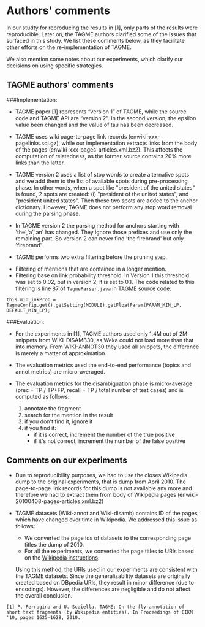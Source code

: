 Authors' comments
=================


In our studty for reproducing the results in [1], only parts of the results were reproducible. 
Later on, the TAGME authors clarified some of the issues that surfaced in this study.
We list these comments below, as they facilitate other efforts on the re-implementation of TAGME.

We also mention some notes about our experiments, which clarify our decisions on using specific strategies.

TAGME authors' comments
---------------------

###Implementation:

- TAGME paper [1] represents “version 1” of TAGME, while the source code and TAGME API are “version 2”. In the second version, the epsilon value been changed and the value of tau has been decreased.

- TAGME uses wiki page-to-page link records (enwiki-xxx-pagelinks.sql.gz), while our implementation extracts links from the body of the pages (enwiki-xxx-pages-articles.xml.bz2). This affects the computation of relatedness, as the former source contains 20% more links than the latter.

- TAGME version 2 uses a list of stop words to create alternative spots and we add them to the list of available spots during pre-processing phase. In other words, when a spot like "president of the united states" is found, 2 spots are created: (i) "president of the united states", and "president united states". Then these two spots are added to the anchor dictionary. However, TAGME does not perform any stop word removal during the parsing phase.

- In TAGME version 2 the parsing method for anchors starting with 'the','a','an' has changed. They ignore those prefixes and use only the remaining part. So version 2 can never find 'the firebrand' but only 'firebrand'. 
 
-  TAGME performs two extra filtering before the pruning step. 
  * Filtering of mentions that are contained in a longer mention.
  * Filtering base on link probability threshold. In Version 1 this threshold was set to 0.02, but in version 2, it is set to 0.1. The code related to this filtering is line 87 of `TagmeParser.java` in TAGME source code:
  ```
  this.minLinkProb = TagmeConfig.get().getSetting(MODULE).getFloatParam(PARAM_MIN_LP, DEFAULT_MIN_LP);
  ```

###Evaluation:

- For the experiments in [1], TAGME authors used only 1.4M out of 2M snippets from WIKI-DISAMB30, as Weka could not load more than that into memory. From WIKI-ANNOT30 they used all snippets, the difference is merely a matter of approximation.

- The evaluation metrics used the end-to-end performance (topics and annot metrics) are micro-averaged.

- The evaluation metrics for the disambiguation phase is micro-average (prec = TP / TP+FP, recall = TP / total number of test cases) and is computed as follows:
  1. annotate the fragment
  2. search for the mention in the result
  3. if you don't find it, ignore it 
  4. if you find it:
      - if it is correct, increment the number of the true positive
      - if it's not correct, increment the number of the false positive



Comments on our experiments
---------------------------

- Due to reproducibility purposes, we had to use the closes Wikipedia dump to the original experiments, that is dump from April 2010. The page-to-page link records for this dump is not available any more and therefore we had to extract them from body of Wikipedia pages (enwiki-20100408-pages-articles.xml.bz2)
- TAGME datasets (Wiki-annot and Wiki-disamb) contains ID of the pages, which have changed over time in Wikipedia. We addressed this issue as follows:
  * We converted the page ids of datasets to the corresponding page titles the dump of 2010. 
  * For all the experiments, we converted the page titles to URIs based on the [Wikipedia instructions](https://en.wikipedia.org/wiki/Wikipedia:Page_name#Spaces.2C_underscores_and_character_coding). 

  Using this method, the URIs used in our experiments are consistent with the TAGME datasets. Since the generalizability datasets are originally created based on DBpedia URIs, they result in minor difference (due to encodings). However, the differences are negligible and do not affect the overall conclusion.
  
  
```
[1] P. Ferragina and U. Scaiella. TAGME: On-the-fly annotation of short text fragments (by Wikipedia entities). In Proceedings of CIKM '10, pages 1625–1628, 2010.
```
